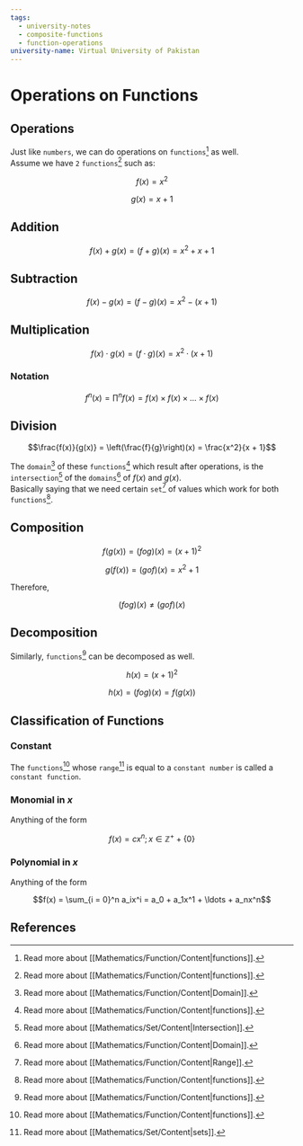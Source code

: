 ```yaml
---
tags:
  - university-notes
  - composite-functions
  - function-operations
university-name: Virtual University of Pakistan
---
```


# Operations on Functions
## Operations
Just like `numbers`, we can do operations on `functions`[^1] as well.  
Assume we have `2` `functions`[^1] such as:  

$$f(x) = x^2$$

$$g(x) = x + 1$$

## Addition

$$f(x) + g(x) = (f + g)(x) = x^2 + x + 1$$

## Subtraction

$$f(x) - g(x) = (f - g)(x) = x^2 - (x + 1)$$

## Multiplication

$$f(x) \cdot g(x) = (f \cdot g)(x) = x^2 \cdot (x + 1)$$

### Notation

$$f^n(x) = \prod^n f(x) = f(x) \times f(x) \times \ldots \times f(x)$$

## Division

$$\frac{f(x)}{g(x)} = \left(\frac{f}{g}\right)(x) = \frac{x^2}{x + 1}$$

The `domain`[^2] of these `functions`[^1] which result after operations, is the `intersection`[^3] of the `domains`[^2] of $f(x)$ and $g(x)$.  
Basically saying that we need certain `set`[^4] of values which work for both `functions`[^1].

## Composition

$$f(g(x)) = (fog)(x) = (x+1)^2$$

$$g(f(x)) = (gof)(x) = x^2 + 1$$

Therefore,  

$$(fog)(x) \ne (gof)(x)$$

## Decomposition
Similarly, `functions`[^1] can be decomposed as well.  

$$h(x) = (x+1)^2$$

$$h(x) = (fog)(x) = f(g(x))$$

## Classification of Functions
### Constant
The `functions`[^1] whose `range`[^5] is equal to a `constant number` is called a `constant function`.

### Monomial in $x$
Anything of the form  

$$f(x) = cx^n ; x \in \mathbb{Z}^+ + \{0\}$$

### Polynomial in $x$
Anything of the form  

$$f(x) = \sum_{i = 0}^n a_ix^i = a_0 + a_1x^1 + \ldots + a_nx^n$$

## References

[^1]: Read more about [[Mathematics/Function/Content|functions]].
[^2]: Read more about [[Mathematics/Function/Content|Domain]].
[^3]: Read more about [[Mathematics/Set/Content|Intersection]].
[^4]: Read more about [[Mathematics/Function/Content|Range]].
[^5]: Read more about [[Mathematics/Set/Content|sets]].

